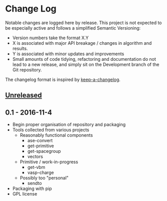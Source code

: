 # Change Log

Notable changes are logged here by release. This project is not
expected to be especially active and follows a simplified Semantic Versioning:

- Version numbers take the format X.Y
- X is associated with major API breakage / changes in algorithm and results.
- Y is associated with minor updates and improvements
- Small amounts of code tidying, refactoring and documentation do not
  lead to a new release, and simply sit on the Development branch of
  the Git repository.

The changelog format is inspired by [keep-a-changelog](https://github.com/olivierlacan/keep-a-changelog).

## [Unreleased]

## 0.1 - 2016-11-4

- Begin proper organisation of repository and packaging
- Tools collected from various projects
  - Reasonably functional components
    - ase-convert
    - get-primitive
    - get-spacegroup
    - vectors
  - Primitive / work-in-progress
    - get-vbm
    - vasp-charge
  - Possibly too "personal"
    - sendto
- Packaging with pip
- GPL license

[Unreleased]: https://github.com/ajjackson/mctools/compare/v0.1...HEAD

